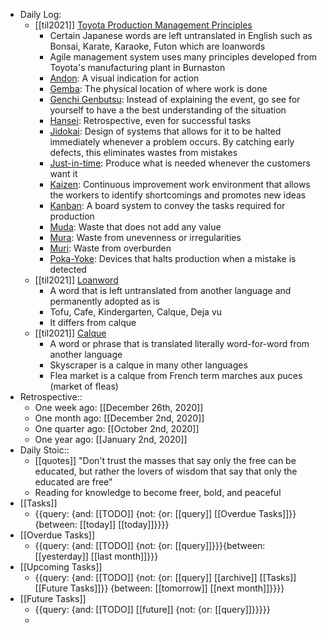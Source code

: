 - Daily Log:
    - [[til2021]] [Toyota Production Management Principles](https://blog.toyota.co.uk/toyota-production-system-glossary)
        - Certain Japanese words are left untranslated in English such as Bonsai, Karate, Karaoke, Futon which are loanwords
        - Agile management system uses many principles developed from Toyota's manufacturing plant in Burnaston
        - [Andon](https://blog.toyota.co.uk/andon-toyota-production-system): A visual indication for action
        - [Gemba](https://blog.toyota.co.uk/genba-toyota-production-system): The physical location of where work is done
        - [Genchi Genbutsu](https://blog.toyota.co.uk/genchi-genbutsu): Instead of explaining the event, go see for yourself to have a the best understanding of the situation
        - [Hansei](https://blog.toyota.co.uk/hansei-toyota-production-system): Retrospective, even for successful tasks
        - [Jidokai](https://blog.toyota.co.uk/jidoka-toyota-production-system): Design of systems that allows for it to be halted immediately whenever a problem occurs. By catching early defects, this eliminates wastes from mistakes
        - [Just-in-time](https://blog.toyota.co.uk/just-in-time): Produce what is needed whenever the customers want it
        - [Kaizen](https://blog.toyota.co.uk/kaizen-toyota-production-system): Continuous improvement work environment that allows the workers to identify shortcomings and promotes new ideas
        - [Kanban](https://blog.toyota.co.uk/kanban-toyota-production-system): A board system to convey the tasks required for production
        - [Muda](https://blog.toyota.co.uk/muda-muri-mura-toyota-production-system): Waste that does not add any value
        - [Mura](https://blog.toyota.co.uk/muda-muri-mura-toyota-production-system): Waste from unevenness or irregularities 
        - [Muri](https://blog.toyota.co.uk/muda-muri-mura-toyota-production-system): Waste from overburden
        - [Poka-Yoke](https://blog.toyota.co.uk/poka-yoke): Devices that halts production when a mistake is detected
    - [[til2021]] [Loanword](https://en.wikipedia.org/wiki/Loanword)
        - A word that is left untranslated from another language and permanently adopted as is
        - Tofu, Cafe, Kindergarten, Calque, Deja vu
        - It differs from calque
    - [[til2021]] [Calque](https://en.wikipedia.org/wiki/Calque)
        - A word or phrase that is translated literally word-for-word from another language
        - Skyscraper is a calque in many other languages
        - Flea market is a calque from French term marches aux puces (market of fleas)
- Retrospective::
    - One week ago: [[December 26th, 2020]]
    - One month ago: [[December 2nd, 2020]]
    - One quarter ago: [[October 2nd, 2020]]
    - One year ago: [[January 2nd, 2020]]
- Daily Stoic::
    - [[quotes]] "Don't trust the masses that say only the free can be educated, but rather the lovers of wisdom that say that only the educated are free"
    - Reading for knowledge to become freer, bold, and peaceful
- [[Tasks]]
    - {{query: {and: [[TODO]] {not: {or: [[query]] [[Overdue Tasks]]}} {between: [[today]] [[today]]}}}}
- [[Overdue Tasks]]
    - {{query: {and: [[TODO]] {not: {or: [[query]]}}}{between: [[yesterday]] [[last month]]}}}
- [[Upcoming Tasks]]
    - {{query: {and: [[TODO]] {not: {or: [[query]] [[archive]] [[Tasks]] [[Future Tasks]]}} {between: [[tomorrow]] [[next month]]}}}}
- [[Future Tasks]]
    - {{query: {and: [[TODO]] [[future]] {not: {or: [[query]]}}}}}
    - 
